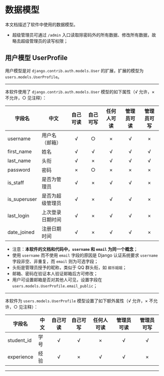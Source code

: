 # 数据模型

本文档描述了软件中使用的数据模型。

* 超级管理员可通过 `/admin` 入口读取除密码外的所有数据、修改所有数据，故略去超级管理员的读写权限；

## 用户模型 UserProfile

用户模型是对 `django.contrib.auth.models.User` 的扩展，扩展的模型为 `users.models.UserProfile`。

-----------------------

本软件使用了 `django.contrib.auth.models.User` 模型的如下属性（√ 允许，× 不允许，○ 见注释）：

字段名|中文|自己可读|自己可写|任何人可读|管理员可读|管理员可写
-|-|:-:|:-:|:-:|:-:|:-:|
username|用户名（邮箱）|√|○|×|√|×
first_name|姓名|√|√|√|√|√
last_name|头衔|√|×|√|√|√
password|密码|×|○|×|×|×
is_staff|是否为管理员|√|×|√|√|×
is_superuser|是否为超级管理员|√|×|√|√|×
last_login|上次登录日期时间|√|×|√|√|×
date_joined|注册日期时间|√|×|√|√|×

* 注意：**本软件的文档和代码中，`username` 和 `email` 为同一个概念**；
* 使用 `username` 而不使用 `email` 字段的原因是 Django 认证系统要求 `username` 字段非空、非重复，而 `email` 则为可选字段；
* 头衔是管理员授予的昵称，类似于 QQ 群头衔，如 `甜乐姐姐`；
* 邮箱、密码在验证本人验证邮箱后方可修改；
* 用户可设置邮箱是否对其他人可见，设置字段在 `users.models.UserProfile.email_public`；

-----------------------

本软件为 `users.models.UserProfile` 模型设置了如下额外属性（√ 允许，× 不允许，○ 见注释）：

字段名|中文|自己可读|自己可写|任何人可读|管理员可读|管理员可写|
-|-|:-:|:-:|:-:|:-:|:-:|
student_id|学号|√|√|×|√|√
experience|经验|√|×|√|√|×

------------------------